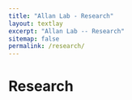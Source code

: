 ```yaml
---
title: "Allan Lab - Research"
layout: textlay
excerpt: "Allan Lab -- Research"
sitemap: false
permalink: /research/
---
```


# Research

